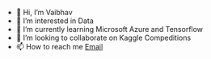 - 👋 Hi, I’m Vaibhav 
- 👀 I’m interested in  Data
- 🌱 I’m currently learning Microsoft Azure  and Tensorflow
- 💞️ I’m looking to collaborate on Kaggle Compeditions
- 📫 How to reach me [Email](vaibhavdutta199@gmail.com)

<!---
vaibhav-dutta/vaibhav-dutta is a ✨ special ✨ repository because its `README.md` (this file) appears on your GitHub profile.
You can click the Preview link to take a look at your changes.
--->
